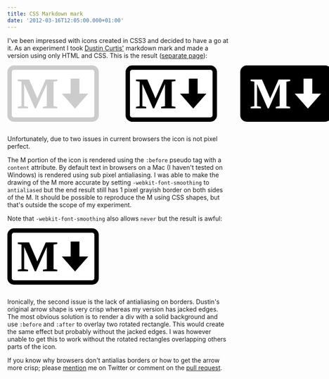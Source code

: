 ```yaml
---
title: CSS Markdown mark
date: '2012-03-16T12:05:00.000+01:00'
---
```


I've been impressed with icons created in CSS3 and decided to have a go at it. As an experiment I took [Dustin Curtis'][] markdown mark and made a version using only HTML and CSS. This is the result ([separate page][]):

[Dustin Curtis']: http://dcurt.is/the-markdown-mark

[separate page]: http://dl.dropbox.com/u/3415875/Blog/CSS%20Markdown%20mark/markdown.html

<style type="text/css" media="screen">
    .markdown {
        position:relative;
        border:10px solid gray;
        width:188px; height:108px;
        border-radius:15px;
        -webkit-font-smoothing:antialiased;
    }
    .markdown:before {
        color:gray;
        font:bold 100px "Gill Sans";
        content:"M";
        position:absolute;
        top:-4px;
        left:12px;
    }
    .markdown .stem {
        border:10px solid gray;
        position:absolute;
        height:30px;
        right:34px;
        top:20px;
    }
    .markdown .arrow {
        width:0;
        height:0;
        position:absolute;
        bottom:0px;
        right:14px;
        border-style:solid;
        border-width:34px 30px 20px 30px;
        border-color:gray transparent transparent transparent;
    }

    .markdown.spec {
        border-color:#ccc;
    }
    .markdown.spec:before {
        color:#ccc;
    }
    .markdown.spec .stem {
        border-color:#ccc;
    }
    .markdown.spec .arrow {
        border-top-color:#ccc;
    }

    .markdown.cutout {
        border-color:black;
    }
    .markdown.cutout:before {
        color:black;
    }
    .markdown.cutout .stem {
        border-color:black;
    }
    .markdown.cutout .arrow {
        border-top-color:black;
    }

    .markdown.solid {
        background-color:black;
        border-color:black;
    }
    .markdown.solid:before {
        color:white;
    }
    .markdown.solid .stem {
        border-color:white;
    }
    .markdown.solid .arrow {
        border-top-color:white;
    }

    /* Not part of the actual icons */
    .cutout-positioner {
        position:absolute;
        top:0px;
        left:269px;
    }

    .solid-positioner {
        position:absolute;
        top:0px;
        left:530px;
    }

    /* Make the spec background white because it doesn't really work with my blog's background */
    .markdown.spec {
        background-color:white;
    }
    /* Make the cutout background white as well, it works on my blog's background but it looks weird
    next to the specs white background */
    .markdown.cutout {
        background-color:white;
    }

</style>

<div style="position:relative; margin-bottom:30px;">
    <div class="markdown spec">
        <div class="stem"></div>
        <div class="arrow"></div>
    </div>
    <div class="cutout-positioner">
        <div class="markdown cutout">
            <div class="stem"></div>
            <div class="arrow"></div>
        </div>
    </div>
    <div class="solid-positioner">
        <div class="markdown solid">
            <div class="stem"></div>
            <div class="arrow"></div>
        </div>
    </div>
</div>

<p>
Unfortunately, due to two issues in current browsers the icon is not pixel perfect.
</p>

<p>
The M portion of the icon is rendered using the <code>:before</code> pseudo tag with a <code>content</code> attribute. By default text in browsers on a Mac (I haven't tested on Windows) is rendered using sub pixel antialiasing. I was able to make the drawing of the M more accurate by setting <code>-webkit-font-smoothing</code> to <code>antialiased</code> but the end result still has 1 pixel grayish border on both sides of the M. It should be possible to reproduce the M using CSS shapes, but that's outside the scope of my experiment.
</p>

<p>
Note that <code>-webkit-font-smoothing</code> also allows <code>never</code> but the result is awful:
</p>

<style type="text/css" media="screen">
    .markdown.cutout {
        -webkit-font-smoothing:none;
    }
</style>

<div style="margin-bottom:30px;">
    <div class="markdown cutout">
        <div class="stem"></div>
        <div class="arrow"></div>
    </div>
</div>

<p>
Ironically, the second issue is the lack of antialiasing on borders. Dustin's original arrow shape is very crisp whereas my version has jacked edges. The most obvious solution is to render a div with a solid background and use <code>:before</code> and <code>:after</code> to overlay two rotated rectangle. This would create the same effect but probably without the jacked edges. I was however unable to get this to work without the rotated rectangles overlapping others parts of the icon.
</p>

<p>
If you know why browsers don't antialias borders or how to get the arrow more crisp; please <a href="https://twitter.com/klaaspieter">mention</a> me on Twitter or comment on the <a href="https://github.com/dcurtis/markdown-mark/pull/5">pull request</a>.
</p>
